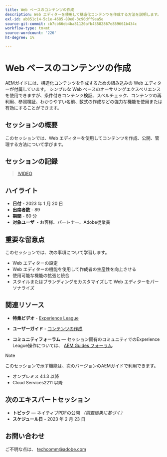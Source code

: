 ```yaml
---
title: Web ベースのコンテンツの作成
description: Web エディターを使用して構造化コンテンツを作成する方法を説明します。
exl-id: ab051c14-5c1e-4685-89e8-3c90dff9ea5e
source-git-commit: cb7cb66eb4ba81120afb43582867e859661b434c
workflow-type: tm+mt
source-wordcount: '226'
ht-degree: 1%

---
```


# Web ベースのコンテンツの作成

AEMガイドには、構造化コンテンツを作成するための組み込みの Web エディターが付属しています。 シンプルな Web ベースのオーサリングエクスペリエンスを使用できますが、条件付きコンテンツ検証、スペルチェック、コンテンツの再利用、参照検証、わかりやすい名前、数式の作成などの強力な機能を使用または有効にすることができます。

## セッションの概要

このセッションでは、Web エディターを使用してコンテンツを作成、公開、管理する方法について学びます。

## セッションの記録

>[!VIDEO](https://video.tv.adobe.com/v/3414171/dita-authoring-ccms-web-author?quality=12&learn=on)

## ハイライト

- **日付** - 2023 年 1 月 20 日
- **出席者数** - 89
- **期間** - 60 分
- **対象ユーザ** ・お客様、パートナー、Adobe従業員

## 重要な留意点

このセッションでは、次の事項について学習します。
- Web エディターの設定
- Web エディターの機能を使用して作成者の生産性を向上させる
- 使用可能な機能の拡張と統合
- スタイルまたはブランディングをカスタマイズして Web エディターをパーソナライズ

## 関連リソース

- **特集ビデオ** -  [Experience League](https://experienceleague.adobe.com/docs/experience-manager-guides-learn/videos/advanced-user-guide/overview.html?lang=en)

- **ユーザーガイド** - [コンテンツの作成](https://help.adobe.com/en_US/xml-documentation-for-adobe-experience-manager/index.html#t=DXML-master-map/authoring-content.html)

- **コミュニティフォーラム**  — セッション固有のコミュニティでのExperience League操作については、  [AEM Guides フォーラム](https://experienceleaguecommunities.adobe.com/t5/experience-manager-guides/bd-p/xml-documentation-discussions).

>[!NOTE]
>
> このセッションで示す機能は、次のバージョンのAEMガイドで利用できます。
> - オンプレミス 4.1.3 以降
> - Cloud Services2211 以降


## 次のエキスパートセッション

- **トピック**  — ネイティブPDFの公開 *（調査結果に基づく）*
- **スケジュール日** - 2023 年 2 月 23 日

## お問い合わせ

ご不明な点は、 <techcomm@adobe.com>
